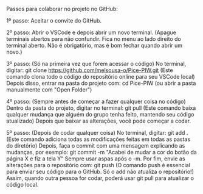 Passos para colaborar no projeto no GitHub:

1º passo: Aceitar o convite do GitHub.

2º passo: Abrir o VSCode e depois abrir um novo terminal.
(Apague terminais abertos para não confundir. Fica no menu ao lado direito do terminal aberto. Não é obrigatório, mas é bom fechar quando abrir um novo.)

3º passo: (Só na primeira vez que forem acessar o código)
No terminal, digitar:
git clone https://github.com/melsousa-o/Pice-PIW.git
(Este comando clona todo o código do repositório online para seu VSCode local)
Depois disso, entrar na pasta do projeto com:
cd Pice-PIW
(ou abrir a pasta manualmente com "Open Folder")

4º passo: (Sempre antes de começar a fazer qualquer coisa no código)
Dentro da pasta do projeto, digitar no terminal:
git pull
(Este comando baixa qualquer mudança que alguém do grupo tenha feito, mantendo seu código atualizado)
Depois que baixar as alterações, você pode começar a codar.

5º passo: (Depois de codar qualquer coisa)
No terminal, digitar:
git add .
(Este comando adiciona todas as modificações feitas em todas as pastas do diretório)
Depois, faça o commit com uma mensagem explicando as mudanças, por exemplo:
git commit -m "Acabei de mudar a cor do botão da página X e fiz a tela Y"
Sempre usar aspas após o -m.
Por fim, envie as alterações para o repositório com:
git push
(O comando push é essencial para enviar seu código para o GitHub. Só o add não atualiza o repositório!)
Assim, quando outra pessoa for codar, poderá usar git pull para atualizar o código local.